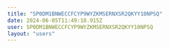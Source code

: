```yaml
---
title: "SP0DM1BNWECCFCYP9WYZKMSERNXSR2QKYY10NPSQ"
date: 2024-06-05T11:49:18.915Z
user: SP0DM1BNWECCFCYP9WYZKMSERNXSR2QKYY10NPSQ
layout: "users"
---
```

    